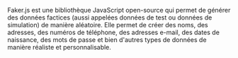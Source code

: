 Faker.js est une bibliothèque JavaScript open-source 
qui permet de générer des données factices 
(aussi appelées données de test ou données de simulation)
 de manière aléatoire. Elle permet de créer des noms, des adresses,
des numéros de téléphone, des adresses e-mail, 
des dates de naissance, des mots de passe 
et bien d'autres types de données de manière réaliste 
et personnalisable.
